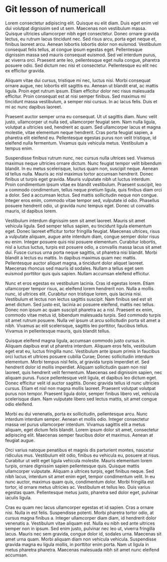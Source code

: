 # Git lesson of numericall

Lorem consectetur adipiscing
elit. Quisque eu elit diam. Duis eget enim vel dui volutpat dignissim sed ut sem. Maecenas non vestibulum massa. Quisque ultricies ullamcorper nibh eget consectetur. Donec ornare gravida lectus, eu rutrum lacus tincidunt nec. Sed risus arcu, porta eget neque et, finibus laoreet arcu. Aenean lobortis lobortis dolor non euismod. Vestibulum consequat felis tellus, at congue ipsum egestas eget. Pellentesque dignissim massa sed mauris consequat euismod. Sed vel interdum purus, ac viverra orci. Praesent ante leo, pellentesque eget nulla congue, pharetra posuere odio. Sed dictum nec nisi et consectetur. Pellentesque eu elit nec ex efficitur gravida.

Aliquam vitae dui cursus, tristique mi nec, luctus nisi. Morbi consequat ornare augue, nec lobortis elit sagittis eu. Aenean ut blandit erat, ac mattis ligula. Proin eget rutrum ipsum. Etiam efficitur dolor nec risus malesuada efficitur. Proin consequat est at nisi semper finibus. Sed maximus mi tincidunt massa vestibulum, a semper nisi cursus. In ac lacus felis. Duis et mi ac nunc dapibus laoreet.

Praesent auctor semper urna eu consequat. Ut ut sagittis diam. Nunc velit justo, ullamcorper ut nulla sed, ullamcorper feugiat sem. Nam nulla ligula, volutpat a ultricies sed, hendrerit ac quam. Sed ullamcorper lacus et magna molestie, vitae elementum neque hendrerit. Cras porta feugiat sapien, a pharetra elit eleifend eu. Pellentesque egestas purus non velit tristique, id eleifend nulla fermentum. Vivamus quis vehicula metus. Vestibulum a tempus enim.

Suspendisse finibus rutrum nunc, nec cursus nulla ultrices sed. Vivamus maximus neque ultricies ornare dictum. Nunc feugiat tempor velit bibendum blandit. In eu metus scelerisque, luctus quam non, suscipit neque. Aenean id tellus nulla. Mauris ac nisl maximus tortor accumsan hendrerit. Donec finibus ut turpis eget gravida. Mauris vulputate nibh ut luctus interdum. Proin condimentum ipsum vitae ex blandit vestibulum. Praesent suscipit, leo a commodo condimentum, tellus neque pretium ligula, quis finibus diam orci a dolor. Sed a accumsan lectus. Sed mattis sollicitudin neque non congue. Integer eros enim, commodo vitae tempor sed, vulputate id odio. Phasellus posuere hendrerit odio, ut gravida nunc tempus eget. Donec ut convallis mauris, id dapibus lorem.

Vestibulum interdum dignissim sem sit amet laoreet. Mauris sit amet vehicula ligula. Sed semper tellus sapien, eu tincidunt ligula elementum eget. Donec laoreet efficitur tortor fringilla feugiat. Maecenas ultrices, risus a vulputate aliquam, augue ante interdum diam, congue semper dolor risus eu enim. Integer posuere quis nisi posuere elementum. Curabitur lobortis, nisl a luctus luctus, turpis est posuere odio, a convallis massa lacus sit amet dui. Fusce cursus urna porta neque sagittis, ut pharetra nisi blandit. Morbi blandit a lectus eu mattis. In dapibus maximus quam nec mattis. Pellentesque auctor aliquet magna, a tincidunt dolor aliquet laoreet. Maecenas rhoncus sed mauris id sodales. Nullam a tellus eget sem euismod porttitor quis quis sapien. Nullam accumsan eleifend efficitur.

Nunc et eros egestas ex vestibulum lacinia. Cras id egestas lorem. Etiam ullamcorper tempor risus, ac eleifend lorem hendrerit non. Nulla a mollis nunc, id ultrices elit. Curabitur non tristique lorem, quis lacinia nisi. Vestibulum et lectus non lectus sagittis suscipit. Nam finibus sed est sit amet dictum. Sed justo est, lacinia ac posuere eleifend, mattis nec tellus. Donec non ipsum ac quam suscipit pharetra ac a nisl. Praesent ex enim, commodo vitae metus id, bibendum malesuada turpis. Sed commodo turpis sit amet rutrum posuere. Nulla vel ipsum ut arcu sollicitudin porta sit amet a nibh. Vivamus ac elit scelerisque, sagittis leo porttitor, faucibus tellus. Vivamus in pellentesque mauris, quis blandit tellus.

Quisque eleifend magna ligula, accumsan commodo justo cursus in. Aliquam dapibus erat ut pharetra interdum. Aliquam eros felis, vestibulum eget erat eu, luctus fringilla nunc. Vestibulum ante ipsum primis in faucibus orci luctus et ultrices posuere cubilia Curae; Donec sollicitudin interdum elementum. Morbi tempus nisl felis, at gravida turpis imperdiet et. Sed hendrerit dolor id mollis imperdiet. Aliquam sollicitudin quam non nisl laoreet, quis hendrerit velit fermentum. Maecenas sed dignissim sapien, nec aliquam purus. Fusce pellentesque velit ligula, et dapibus leo dictum eget. Donec efficitur velit id auctor sagittis. Donec gravida tellus id nunc ultricies cursus. Etiam et nisl non magna mollis laoreet. Praesent volutpat volutpat purus non tempor. Praesent ligula dolor, semper finibus libero vel, vehicula scelerisque diam. Nam vulputate libero sed lectus mattis, sit amet congue odio eleifend.

Morbi eu dui venenatis, porta ex sollicitudin, pellentesque arcu. Nunc interdum interdum semper. Aenean et mollis odio. Integer consectetur massa vel purus ullamcorper interdum. Vivamus sagittis elit a metus aliquam, eget dictum felis blandit. Lorem ipsum dolor sit amet, consectetur adipiscing elit. Maecenas semper faucibus dolor et maximus. Aenean at feugiat augue.

Orci varius natoque penatibus et magnis dis parturient montes, nascetur ridiculus mus. Vestibulum elit odio, finibus eu vehicula eu, posuere at risus. Curabitur ut velit eget ligula vehicula molestie. Mauris elementum lorem turpis, ornare dignissim sapien pellentesque quis. Quisque mattis ullamcorper vulputate. Aliquam a ultrices turpis, eget finibus neque. Sed nibh lacus, interdum sit amet enim eget, tempor condimentum velit. In eu nunc auctor, maximus quam quis, condimentum dolor. Morbi fringilla est tortor, id ornare metus ultricies ac. Vestibulum et tellus leo. Duis varius egestas quam. Pellentesque metus justo, pharetra sed dolor eget, pulvinar iaculis ligula.

Cras eu quam nec lacus ullamcorper egestas et id sapien. Cras a ornare nisi. Nulla in est felis. Suspendisse potenti. Morbi pharetra tortor odio, at cursus magna finibus a. Integer ullamcorper diam diam, id hendrerit dolor venenatis a. Vestibulum vitae aliquam est. Nulla eu nibh sed ante ultrices semper non in ipsum. Sed enim justo, pulvinar nec leo ut, viverra fringilla lacus. Mauris nec sem gravida, congue dolor id, sodales urna. Maecenas sit amet urna quam. Morbi aliquam diam non vehicula vehicula. Suspendisse gravida magna eu ligula mollis, in porttitor enim porta. Nam ut ligula in metus pharetra pharetra. Maecenas malesuada nibh sit amet nunc eleifend accumsan. 
